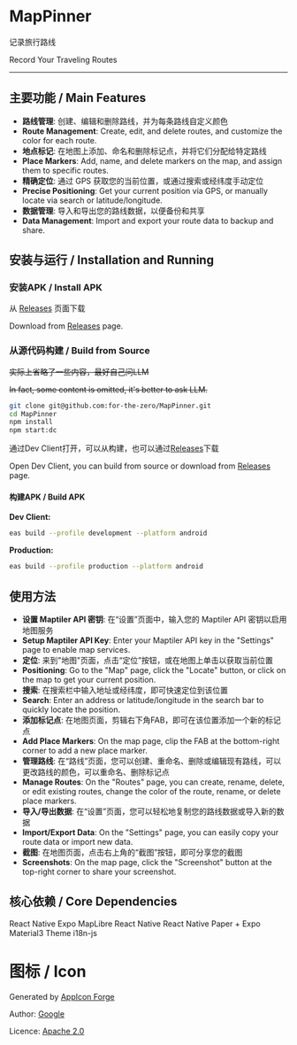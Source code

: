 # MapPinner

记录旅行路线

Record Your Traveling Routes

---

## 主要功能 / Main Features

- **路线管理**: 创建、编辑和删除路线，并为每条路线自定义颜色
- **Route Management**: Create, edit, and delete routes, and customize the color for each route.
- **地点标记**: 在地图上添加、命名和删除标记点，并将它们分配给特定路线
- **Place Markers**: Add, name, and delete markers on the map, and assign them to specific routes.
- **精确定位**: 通过 GPS 获取您的当前位置，或通过搜索或经纬度手动定位
- **Precise Positioning**: Get your current position via GPS, or manually locate via search or latitude/longitude.
- **数据管理**: 导入和导出您的路线数据，以便备份和共享
- **Data Management**: Import and export your route data to backup and share.

## 安装与运行 / Installation and Running

### 安装APK / Install APK

从 [Releases](https://github.com/for-the-zero/MapPinner/releases) 页面下载

Download from [Releases](https://github.com/for-the-zero/MapPinner/releases) page.

### 从源代码构建 / Build from Source

~~实际上省略了一些内容，最好自己问LLM~~

~~In fact, some content is omitted, it's better to ask LLM.~~

```bash
git clone git@github.com:for-the-zero/MapPinner.git
cd MapPinner
npm install
npm start:dc
```

通过Dev Client打开，可以从构建，也可以通过[Releases](https://github.com/for-the-zero/MapPinner/releases)下载

Open Dev Client, you can build from source or download from [Releases](https://github.com/for-the-zero/MapPinner/releases) page.

#### 构建APK / Build APK

**Dev Client:**

```bash
eas build --profile development --platform android
```

**Production:**

```bash
eas build --profile production --platform android
```

## 使用方法

- **设置 Maptiler API 密钥**: 在“设置”页面中，输入您的 Maptiler API 密钥以启用地图服务
- **Setup Maptiler API Key**: Enter your Maptiler API key in the "Settings" page to enable map services.
- **定位**: 来到"地图"页面，点击“定位”按钮，或在地图上单击以获取当前位置
- **Positioning**: Go to the "Map" page, click the "Locate" button, or click on the map to get your current position.
- **搜索**: 在搜索栏中输入地址或经纬度，即可快速定位到该位置
- **Search**: Enter an address or latitude/longitude in the search bar to quickly locate the position.
- **添加标记点**: 在地图页面，剪辑右下角FAB，即可在该位置添加一个新的标记点
- **Add Place Markers**: On the map page, clip the FAB at the bottom-right corner to add a new place marker.
- **管理路线**: 在“路线”页面，您可以创建、重命名、删除或编辑现有路线，可以更改路线的颜色，可以重命名、删除标记点
- **Manage Routes**: On the "Routes" page, you can create, rename, delete, or edit existing routes, change the color of the route, rename, or delete place markers.
- **导入/导出数据**: 在“设置”页面，您可以轻松地复制您的路线数据或导入新的数据
- **Import/Export Data**: On the "Settings" page, you can easily copy your route data or import new data.
- **截图**: 在地图页面，点击右上角的“截图”按钮，即可分享您的截图
- **Screenshots**: On the map page, click the "Screenshot" button at the top-right corner to share your screenshot.

## 核心依赖 / Core Dependencies

React Native
Expo
MapLibre React Native
React Native Paper + Expo Material3 Theme
i18n-js

# 图标 / Icon

Generated by [AppIcon Forge](https://zhangyu1818.github.io/appicon-forge/)

Author: [Google](https://github.com/google/material-design-icons)

Licence: [Apache 2.0](https://github.com/google/material-design-icons/blob/master/LICENSE)